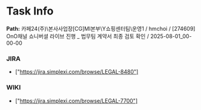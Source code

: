 # Task Info

**Path:** 카페24(주)\본사사업장\[CG]MI본부\Y쇼핑센터팀\운영1 / hmchoi / [274609] OnO채널 쇼니버셜 라이브 진행 _ 법무팀 계약서 최종 검토 확인 / 2025-08-01_00-00-00

### JIRA
- ["https://jira.simplexi.com/browse/LEGAL-8480"]

### WIKI
- ["https://jira.simplexi.com/browse/LEGAL-7700"]

